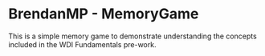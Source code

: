 # BrendanMP - MemoryGame

This is a simple memory game to demonstrate understanding the concepts included in the WDI Fundamentals pre-work.

